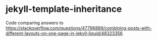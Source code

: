 # jekyll-template-inheritance
Code comparing answers to https://stackoverflow.com/questions/47796889/combining-posts-with-different-layouts-on-one-page-in-jekyll-liquid/48323356
